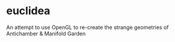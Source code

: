 # euclidea
An attempt to use OpenGL to re-create the strange geometries of Antichamber & Manifold Garden
